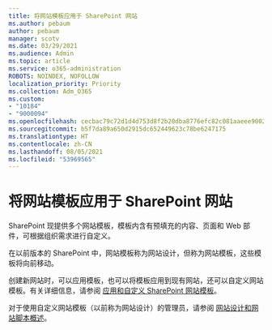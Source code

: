 ```yaml
---
title: 将网站模板应用于 SharePoint 网站
ms.author: pebaum
author: pebaum
manager: scotv
ms.date: 03/29/2021
ms.audience: Admin
ms.topic: article
ms.service: o365-administration
ROBOTS: NOINDEX, NOFOLLOW
localization_priority: Priority
ms.collection: Adm_O365
ms.custom:
- "10184"
- "9000094"
ms.openlocfilehash: cecbac79c72d1d4d753d8f2b20dba8776efc82c081aaeee900210104d011d53d
ms.sourcegitcommit: b5f7da89a650d2915dc652449623c78be6247175
ms.translationtype: HT
ms.contentlocale: zh-CN
ms.lasthandoff: 08/05/2021
ms.locfileid: "53969565"
---
```

# <a name="apply-site-template-to-sharepoint-sites"></a>将网站模板应用于 SharePoint 网站

SharePoint 现提供多个网站模板，模板内含有预填充的内容、页面和 Web 部件，可根据组织需求进行自定义。 

在以前版本的 SharePoint 中，网站模板称为网站设计，但称为网站模板，这些模板将向前移动。 

创建新网站时，可以应用模板，也可以将模板应用到现有网站，还可以自定义网站模板。有关详细信息，请参阅 [应用和自定义 SharePoint 网站模板](https://support.microsoft.com/office/39382463-0e45-4d1b-be27-0e96aeec8398)。

对于使用自定义网站模板（以前称为网站设计）的管理员，请参阅 [网站设计和网站脚本概述](https://docs.microsoft.com/sharepoint/dev/declarative-customization/site-design-overview)。
